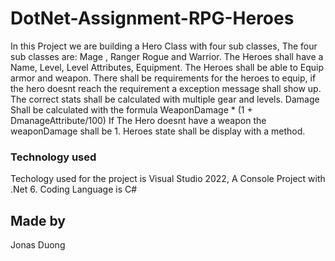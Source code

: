 # DotNet-Assignment-RPG-Heroes
In this Project we are building a Hero Class with four sub classes, The four sub classes are: Mage , Ranger Rogue and Warrior. The Heroes shall have a Name, Level, Level Attributes, Equipment.
The Heroes shall be able to Equip armor and weapon. There shall be requirements for the heroes to equip, if the hero doesnt reach the requirement a exception message shall show up.
The correct stats shall be calculated with multiple gear and levels.
Damage Shall be calculated with the formula WeaponDamage * (1 + DmanageAttribute/100)
If The Hero doesnt have a weapon the weaponDamage shall be 1.
Heroes state shall be display with a method.

### Technology used

Techology used for the project is Visual Studio 2022, A Console Project with .Net 6.
Coding Language is C#

## Made by

Jonas Duong
